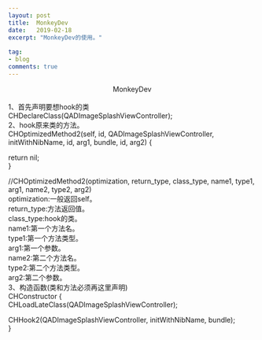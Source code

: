 ```yaml
---
layout: post
title:  MonkeyDev
date:   2019-02-18
excerpt: "MonkeyDev的使用。"
 
tag:
- blog
comments: true
---
```

<center>MonkeyDev</center><br>
 1、首先声明要想hook的类<br>
 CHDeclareClass(QADImageSplashViewController);<br>
 2、hook原来类的方法。<br>
 CHOptimizedMethod2(self, id, QADImageSplashViewController, initWithNibName, id, arg1, bundle, id, arg2) {<br>

return nil;<br>
 }<br>
 
 //CHOptimizedMethod2(optimization, return_type, class_type, name1, type1, arg1, name2, type2, arg2)<br>
 optimization:一般返回self。<br>
 return_type:方法返回值。<br>
 class_type:hook的类。<br>
 name1:第一个方法名。<br>
 type1:第一个方法类型。<br>
 arg1:第一个参数。<br>
 name2:第二个方法名。<br>
 type2:第二个方法类型。<br>
 arg2:第二个参数。<br>
 3、构造函数(类和方法必须再这里声明)<br>
 CHConstructor {<br>
    CHLoadLateClass(QADImageSplashViewController);<br>
 
CHHook2(QADImageSplashViewController, initWithNibName, bundle);<br>
 }<br>
 

 
 
